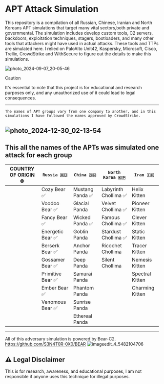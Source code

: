 # APT Attack Simulation 
This repository is a compilation of all Russian, Chinese, Iranian and North Koreans APT simulations that target many vital sectors,both private and governmental. The simulation includes develop custom tools, C2 servers, backdoors, exploitation techniques, stagers, bootloaders, and many other tools that attackers might have used in actual attacks. These tools and TTPs  are simulated here. I relied on PaloAlto Unit42, Kaspersky, Microsoft, Cisco, Trellix, CrowdStrike and WithSecure to figure out the details to make this simulations.

![photo_2024-09-07_20-05-46](https://github.com/user-attachments/assets/361596c1-5fdc-4f58-b91f-80507feccfd3)


> [!CAUTION]
> It's essential to note that this project is for educational and research purposes only, and any unauthorized use of it could lead to legal consequences.

---

`The names of APT groups vary from one company to another, and in this simulations I have followed the names approved by CrowdStrike.`

![photo_2024-12-30_02-13-54](https://github.com/user-attachments/assets/a3305839-89c9-4b26-ac74-047166cf4479)
---
This all the names of the APTs was simulated one attack for each group                           
 ----------------------------------------------------------------------------------------------------------------------------
| **COUNTRY OF ORIGIN 🌐**|      `Russia 🇷🇺`      |        `China 🇨🇳`        |    `North Korea 🇰🇵`    |       `Iran 🇮🇷`       |
|------------------------|-----------------------|--------------------------|------------------------|-----------------------|
|                        | Cozy Bear ✅          | Mustang Panda ✅          | Labyrinth Chollima ✅  | Helix Kitten          |
|                        | Voodoo Bear ✅        | Glacial Panda              | Velvet Chollima ✅    |  Pioneer Kitten       |
|                        | Fancy Bear ✅         | Wicked Panda ✅            |  Famous Chollima ✅   | Clever Kitten         |
|                        | Energetic Bear ✅     | Goblin Panda               | Stardust Chollima ✅ | Static Kitten          |
|                        | Berserk Bear ✅       | Anchor Panda               | Ricochet Chollima    | Tracer Kitten          |
|                        | Gossamer Bear ✅      | Deep Panda                 | Silent Chollima      | Nemesis Kitten         |
|                        | Primitive Bear ✅     | Samurai Panda              |                      | Spectral Kitten        |
|                        | Ember Bear ✅         | Phantom Panda              |                      | Charming Kitten        |
|                        | Venomous Bear ✅      | Sunrise Panda              |                      |                        |
|                        |                       | Ethereal Panda             |                      |                        |
 ----------------------------------------------------------------------------------------------------------------------------


All of this adversary simulation is powered by Bear-C2.
https://github.com/S3N4T0R-0X0/BEAR
![imageedit_4_5482104706](https://github.com/S3N4T0R-0X0/Bear/assets/121706460/a43fdb26-c4d6-4b3e-b494-baed4c4b137d)

## ⚠️ Legal Disclaimer
This is for research, awareness, and educational purposes, I am not responsible if anyone uses this technique for illegal purposes.

